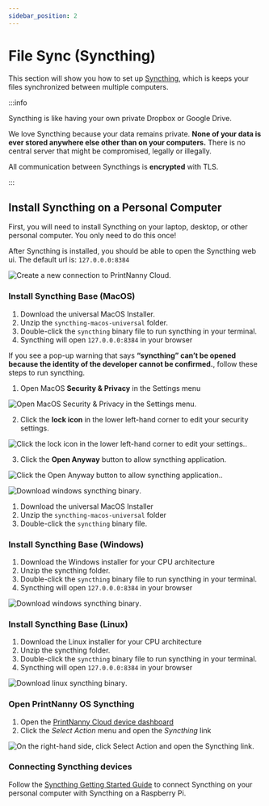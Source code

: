 ```yaml
---
sidebar_position: 2
---
```


# File Sync (Syncthing)

This section will show you how to set up [Syncthing](https://syncthing.net/), which is keeps your files synchronized between multiple computers.

:::info

Syncthing is like having your own private Dropbox or Google Drive.

We love Syncthing because your data remains private. **None of your data is ever stored anywhere else other than on your computers.** There is no central server that might be compromised, legally or illegally.

All communication between Syncthings is **encrypted** with TLS.

:::

## Install Syncthing on a Personal Computer

First, you will need to install Syncthing on your laptop, desktop, or other personal computer. You only need to do this once!

After Syncthing is installed, you should be able to open the Syncthing web ui. The default url is: `127.0.0.0:8384`

![Create a new connection to PrintNanny Cloud](./img/syncthing/syncthing-browser.png).


### Install Syncthing Base (MacOS)

1. Download the universal MacOS Installer.
2. Unzip the `syncthing-macos-universal` folder.
3. Double-click the `syncthing` binary file to run syncthing in your terminal.
4. Syncthing will open `127.0.0.0:8384` in your browser

If you see a pop-up warning that says **“syncthing” can’t be opened because the identity of the developer cannot be confirmed.**, follow these steps to run syncthing.

1. Open MacOS **Security & Privacy** in the Settings menu

![Open MacOS Security & Privacy in the Settings menu](./img/syncthing/macos-security-privacy.png).

2. Click the **lock icon** in the lower left-hand corner to edit your security settings.

![Click the lock icon in the lower left-hand corner to edit your settings.](./img/syncthing/macos-security-unlock.png).

3. Click the **Open Anyway** button to allow syncthing application.

![Click the Open Anyway button to allow syncthing application.](./img/syncthing/macos-open-anyway.png).


![Download windows syncthing binary](./img/syncthing/download-syncthing-macos.png).

1. Download the universal MacOS Installer
2. Unzip the `syncthing-macos-universal` folder
3. Double-click the `syncthing` binary file.


### Install Syncthing Base (Windows)

1. Download the Windows installer for your CPU architecture
2. Unzip the syncthing folder.
3. Double-click the `syncthing` binary file to run syncthing in your terminal.
4. Syncthing will open `127.0.0.0:8384` in your browser

![Download windows syncthing binary](./img/syncthing/download-syncthing-windows.png).

### Install Syncthing Base (Linux)

1. Download the Linux installer for your CPU architecture
2. Unzip the syncthing folder.
3. Double-click the `syncthing` binary file to run syncthing in your terminal.
4. Syncthing will open `127.0.0.0:8384` in your browser

![Download linux syncthing binary](./img/syncthing/download-syncthing-linux.png).


### Open PrintNanny OS Syncthing

1. Open the [PrintNanny Cloud device dashboard](https://printnanny.ai/devices)
2. Click the *Select Action* menu and open the *Syncthing* link

![On the right-hand side, click Select Action and open the Syncthing link](./img/syncthing/printnanny-os-syncthing.png).


### Connecting Syncthing devices

Follow the [Syncthing Getting Started Guide](https://docs.syncthing.net/intro/getting-started.html#configuring) to connect Syncthing on your personal computer with Syncthing on a Raspberry Pi. 

